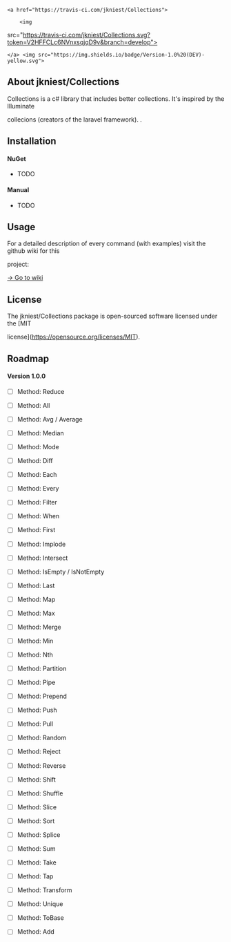 <p align="center">
    <a href="https://travis-ci.com/jkniest/Collections">
        <img 
src="https://travis-ci.com/jkniest/Collections.svg?token=V2HFFCLc6NVnxsqjqD9v&branch=develop">
    </a> <img src="https://img.shields.io/badge/Version-1.0%20(DEV)-yellow.svg">
    
    
## About jkniest/Collections

Collections is a c# library that includes better collections. It's inspired by the Illuminate 
collecions (creators of the laravel framework). . 

## Installation

#### NuGet
- TODO

#### Manual
- TODO


## Usage

For a detailed description of every command (with examples) visit the github wiki for this 
project:
[-> Go to wiki](https://github.com/jkniest/Collections/wiki)


## License
The jkniest/Collections package is open-sourced software licensed under the [MIT 
license](https://opensource.org/licenses/MIT).


## Roadmap
#### Version 1.0.0
 - [ ] Method: Reduce
 - [ ] Method: All
 - [ ] Method: Avg / Average
 - [ ] Method: Median
 - [ ] Method: Mode
 - [ ] Method: Diff
 - [ ] Method: Each
 - [ ] Method: Every
 - [ ] Method: Filter
 - [ ] Method: When
 - [ ] Method: First
 - [ ] Method: Implode
 - [ ] Method: Intersect
 - [ ] Method: IsEmpty / IsNotEmpty
 - [ ] Method: Last
 - [ ] Method: Map
 - [ ] Method: Max
 - [ ] Method: Merge
 - [ ] Method: Min
 - [ ] Method: Nth
 - [ ] Method: Partition
 - [ ] Method: Pipe
 - [ ] Method: Prepend
 - [ ] Method: Push
 - [ ] Method: Pull
 - [ ] Method: Random
 - [ ] Method: Reject
 - [ ] Method: Reverse
 - [ ] Method: Shift
 - [ ] Method: Shuffle
 - [ ] Method: Slice
 - [ ] Method: Sort
 - [ ] Method: Splice
 - [ ] Method: Sum
 - [ ] Method: Take
 - [ ] Method: Tap
 - [ ] Method: Transform
 - [ ] Method: Unique
 - [ ] Method: ToBase
 - [ ] Method: Add